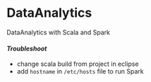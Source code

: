 # DataAnalytics
DataAnalytics with Scala and Spark


#### _Troubleshoot_
- change scala build from project in eclipse
- add `hostname` in `/etc/hosts` file to run Spark
